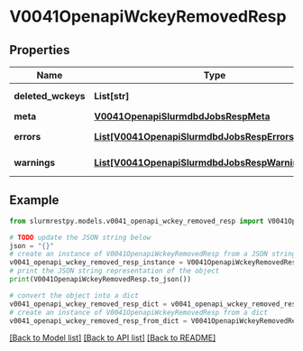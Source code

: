 # V0041OpenapiWckeyRemovedResp


## Properties

Name | Type | Description | Notes
------------ | ------------- | ------------- | -------------
**deleted_wckeys** | **List[str]** | deleted wckeys |
**meta** | [**V0041OpenapiSlurmdbdJobsRespMeta**](V0041OpenapiSlurmdbdJobsRespMeta.md) |  | [optional]
**errors** | [**List[V0041OpenapiSlurmdbdJobsRespErrorsInner]**](V0041OpenapiSlurmdbdJobsRespErrorsInner.md) | Query errors | [optional]
**warnings** | [**List[V0041OpenapiSlurmdbdJobsRespWarningsInner]**](V0041OpenapiSlurmdbdJobsRespWarningsInner.md) | Query warnings | [optional]

## Example

```python
from slurmrestpy.models.v0041_openapi_wckey_removed_resp import V0041OpenapiWckeyRemovedResp

# TODO update the JSON string below
json = "{}"
# create an instance of V0041OpenapiWckeyRemovedResp from a JSON string
v0041_openapi_wckey_removed_resp_instance = V0041OpenapiWckeyRemovedResp.from_json(json)
# print the JSON string representation of the object
print(V0041OpenapiWckeyRemovedResp.to_json())

# convert the object into a dict
v0041_openapi_wckey_removed_resp_dict = v0041_openapi_wckey_removed_resp_instance.to_dict()
# create an instance of V0041OpenapiWckeyRemovedResp from a dict
v0041_openapi_wckey_removed_resp_from_dict = V0041OpenapiWckeyRemovedResp.from_dict(v0041_openapi_wckey_removed_resp_dict)
```
[[Back to Model list]](../README.md#documentation-for-models) [[Back to API list]](../README.md#documentation-for-api-endpoints) [[Back to README]](../README.md)


